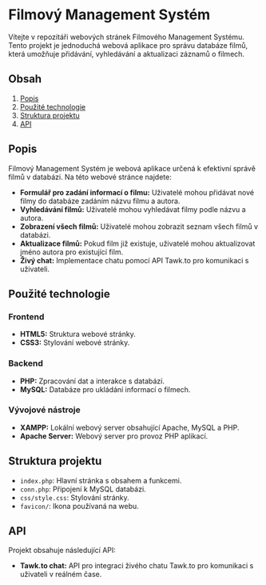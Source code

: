 # Filmový Management Systém

Vítejte v repozitáři webových stránek Filmového Management Systému. Tento projekt je jednoduchá webová aplikace pro správu databáze filmů, která umožňuje přidávání, vyhledávání a aktualizaci záznamů o filmech.

## Obsah

1. [Popis](#popis)
2. [Použité technologie](#použité-technologie)
3. [Struktura projektu](#struktura-projektu)
4. [API](#api)

## Popis

Filmový Management Systém je webová aplikace určená k efektivní správě filmů v databázi. Na této webové stránce najdete:

- **Formulář pro zadání informací o filmu:** Uživatelé mohou přidávat nové filmy do databáze zadáním názvu filmu a autora.
- **Vyhledávání filmů:** Uživatelé mohou vyhledávat filmy podle názvu a autora.
- **Zobrazení všech filmů:** Uživatelé mohou zobrazit seznam všech filmů v databázi.
- **Aktualizace filmů:** Pokud film již existuje, uživatelé mohou aktualizovat jméno autora pro existující film.
- **Živý chat:** Implementace chatu pomocí API Tawk.to pro komunikaci s uživateli.

## Použité technologie

### Frontend

- **HTML5:** Struktura webové stránky.
- **CSS3:** Stylování webové stránky.

### Backend

- **PHP:** Zpracování dat a interakce s databází.
- **MySQL:** Databáze pro ukládání informací o filmech.

### Vývojové nástroje

- **XAMPP:** Lokální webový server obsahující Apache, MySQL a PHP.
- **Apache Server:** Webový server pro provoz PHP aplikací.

## Struktura projektu

- `index.php`: Hlavní stránka s obsahem a funkcemi.
- `conn.php`: Připojení k MySQL databázi.
- `css/style.css`: Stylování stránky.
- `favicon/`: Ikona používaná na webu.

## API

Projekt obsahuje následující API:

- **Tawk.to chat:** API pro integraci živého chatu Tawk.to pro komunikaci s uživateli v reálném čase.
